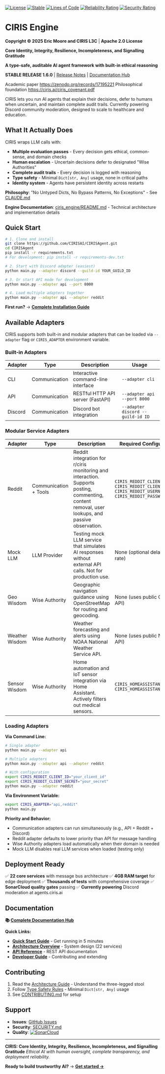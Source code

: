 [![License](https://img.shields.io/badge/License-Apache%202.0-blue.svg)](LICENSE)
[![Stable](https://img.shields.io/badge/Status-STABLE-green.svg)](CHANGELOG.md)
[![Lines of Code](https://sonarcloud.io/api/project_badges/measure?project=CIRISAI_CIRISAgent&metric=ncloc)](https://sonarcloud.io/summary/new_code?id=CIRISAI_CIRISAgent)
[![Reliability Rating](https://sonarcloud.io/api/project_badges/measure?project=CIRISAI_CIRISAgent&metric=reliability_rating)](https://sonarcloud.io/summary/new_code?id=CIRISAI_CIRISAgent)
[![Security Rating](https://sonarcloud.io/api/project_badges/measure?project=CIRISAI_CIRISAgent&metric=security_rating)](https://sonarcloud.io/summary/new_code?id=CIRISAI_CIRISAgent)

# CIRIS Engine

**Copyright © 2025 Eric Moore and CIRIS L3C** | **Apache 2.0 License**

**Core Identity, Integrity, Resilience, Incompleteness, and Signalling Gratitude**

**A type-safe, auditable AI agent framework with built-in ethical reasoning**

**STABLE RELEASE 1.6.0** | [Release Notes](CHANGELOG.md) | [Documentation Hub](docs/README.md)

Academic paper https://zenodo.org/records/17195221
Philosophical foundation https://ciris.ai/ciris_covenant.pdf

CIRIS lets you run AI agents that explain their decisions, defer to humans when uncertain, and maintain complete audit trails. Currently powering Discord community moderation, designed to scale to healthcare and education.

## What It Actually Does

CIRIS wraps LLM calls with:
- **Multiple evaluation passes** - Every decision gets ethical, common-sense, and domain checks
- **Human escalation** - Uncertain decisions defer to designated "Wise Authorities"
- **Complete audit trails** - Every decision is logged with reasoning
- **Type safety** - Minimal `Dict[str, Any]` usage, none in critical paths
- **Identity system** - Agents have persistent identity across restarts

**Philosophy**: "No Untyped Dicts, No Bypass Patterns, No Exceptions" - See [CLAUDE.md](CLAUDE.md#core-philosophy-type-safety-first)

**Engine Documentation**: [ciris_engine/README.md](ciris_engine/README.md) - Technical architecture and implementation details

## Quick Start

```bash
# 1. Clone and install
git clone https://github.com/CIRISAI/CIRISAgent.git
cd CIRISAgent
pip install -r requirements.txt
# For development: pip install -r requirements-dev.txt

# 2. Start with Discord adapter (easiest)
python main.py --adapter discord --guild-id YOUR_GUILD_ID

# 3. Or start API mode for development
python main.py --adapter api --port 8000

# 4. Load multiple adapters together
python main.py --adapter api --adapter reddit
```

**First run?** → **[Complete Installation Guide](docs/INSTALLATION.md)**

## Available Adapters

CIRIS supports both built-in and modular adapters that can be loaded via `--adapter` flag or `CIRIS_ADAPTER` environment variable.

### Built-in Adapters

| Adapter | Type | Description | Usage |
|---------|------|-------------|-------|
| CLI | Communication | Interactive command-line interface | `--adapter cli` |
| API | Communication | RESTful HTTP API server (FastAPI) | `--adapter api --port 8000` |
| Discord | Communication | Discord bot integration | `--adapter discord --guild-id ID` |

### Modular Service Adapters

| Adapter | Type | Description | Required Configuration | Usage |
|---------|------|-------------|------------------------|-------|
| Reddit | Communication + Tools | Reddit integration for r/ciris monitoring and interaction. Supports posting, commenting, content removal, user lookups, and passive observation. | `CIRIS_REDDIT_CLIENT_ID`<br>`CIRIS_REDDIT_CLIENT_SECRET`<br>`CIRIS_REDDIT_USERNAME`<br>`CIRIS_REDDIT_PASSWORD` | `--adapter reddit` |
| Mock LLM | LLM Provider | Testing mock LLM service that simulates AI responses without external API calls. Not for production use. | None (optional delay/failure rate) | `--adapter mockllm` or `--mock-llm` |
| Geo Wisdom | Wise Authority | Geographic navigation guidance using OpenStreetMap for routing and geocoding. | None (uses public OSM API) | Loaded automatically for navigation domains |
| Weather Wisdom | Wise Authority | Weather forecasting and alerts using NOAA National Weather Service API. | None (uses public NOAA API) | Loaded automatically for weather domains |
| Sensor Wisdom | Wise Authority | Home automation and IoT sensor integration via Home Assistant. Actively filters out medical sensors. | `CIRIS_HOMEASSISTANT_URL`<br>`CIRIS_HOMEASSISTANT_TOKEN` | Loaded automatically for sensor domains |

### Loading Adapters

**Via Command Line:**
```bash
# Single adapter
python main.py --adapter api

# Multiple adapters
python main.py --adapter api --adapter reddit

# With configuration
export CIRIS_REDDIT_CLIENT_ID="your_client_id"
export CIRIS_REDDIT_CLIENT_SECRET="your_secret"
python main.py --adapter reddit
```

**Via Environment Variable:**
```bash
export CIRIS_ADAPTER="api,reddit"
python main.py
```

**Priority and Behavior:**
- Communication adapters can run simultaneously (e.g., API + Reddit + Discord)
- Reddit adapter defaults to lower priority than API for message handling
- Wise Authority adapters load automatically when their domain is needed
- Mock LLM disables real LLM services when loaded (testing only)

## Deployment Ready

✅ **22 core services** with message bus architecture
✅ **4GB RAM target** for edge deployment
✅ **Thousands of tests** with comprehensive coverage
✅ **SonarCloud quality gates** passing
✅ **Currently powering** Discord moderation at agents.ciris.ai

## Documentation

**📚 [Complete Documentation Hub](docs/README.md)**

**Quick Links:**
- **[Quick Start Guide](docs/QUICKSTART.md)** - Get running in 5 minutes
- **[Architecture Overview](docs/ARCHITECTURE.md)** - System design (22 services)
- **[API Reference](docs/API_SPEC.md)** - REST API documentation
- **[Developer Guide](docs/FOR_NERDS.md)** - Contributing and extending

## Contributing

1. Read the [Architecture Guide](docs/ARCHITECTURE.md) - Understand the three-legged stool
2. Follow [Type Safety Rules](CLAUDE.md#type-safety) - Minimal `Dict[str, Any]` usage
3. See [CONTRIBUTING.md](CONTRIBUTING.md) for setup

## Support

- **Issues**: [GitHub Issues](https://github.com/CIRISAI/CIRISAgent/issues)
- **Security**: [SECURITY.md](SECURITY.md)
- **Quality**: [![SonarCloud](https://sonarcloud.io/images/project_badges/sonarcloud-light.svg)](https://sonarcloud.io/summary/new_code?id=CIRISAI_CIRISAgent)

---

**CIRIS: Core Identity, Integrity, Resilience, Incompleteness, and Signalling Gratitude**
*Ethical AI with human oversight, complete transparency, and deployment reliability.*

**Ready to build trustworthy AI?** → **[Get started →](docs/README.md)**
